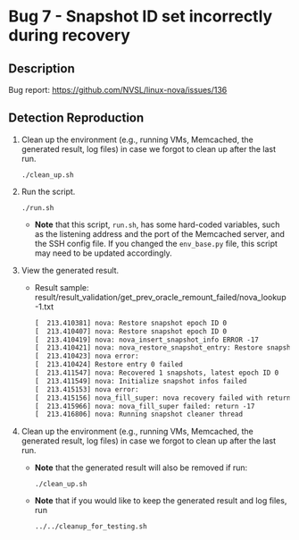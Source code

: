 # Bug 7 - Snapshot ID set incorrectly during recovery

## Description

Bug report: https://github.com/NVSL/linux-nova/issues/136

## Detection Reproduction

1. Clean up the environment (e.g., running VMs, Memcached, the generated result, log files) in case we forgot to clean up after the last run.
    ```shell
    ./clean_up.sh
    ```

2. Run the script.
    ```shell
    ./run.sh
    ```
    - **Note** that this script, `run.sh`, has some hard-coded variables, such as the listening address and the port of the Memcached server, and the SSH config file. If you changed the `env_base.py` file, this script may need to be updated accordingly.

3. View the generated result.
    - Result sample: result/result_validation/get_prev_oracle_remount_failed/nova_lookup-1.txt
        ```txt
        [  213.410381] nova: Restore snapshot epoch ID 0
        [  213.410407] nova: Restore snapshot epoch ID 0
        [  213.410419] nova: nova_insert_snapshot_info ERROR -17
        [  213.410421] nova: nova_restore_snapshot_entry: Restore snapshot epoch ID 0 failed
        [  213.410423] nova error:
        [  213.410424] Restore entry 0 failed
        [  213.411547] nova: Recovered 1 snapshots, latest epoch ID 0
        [  213.411549] nova: Initialize snapshot infos failed
        [  213.415153] nova error:
        [  213.415156] nova_fill_super: nova recovery failed with return code -17
        [  213.415966] nova: nova_fill_super failed: return -17
        [  213.416806] nova: Running snapshot cleaner thread
        ```

4. Clean up the environment (e.g., running VMs, Memcached, the generated result, log files) in case we forgot to clean up after the last run.
    - **Note** that the generated result will also be removed if run:
        ```shell
        ./clean_up.sh
        ```
    - **Note** that if you would like to keep the generated result and log files, run
        ```shell
        ../../cleanup_for_testing.sh
        ```
